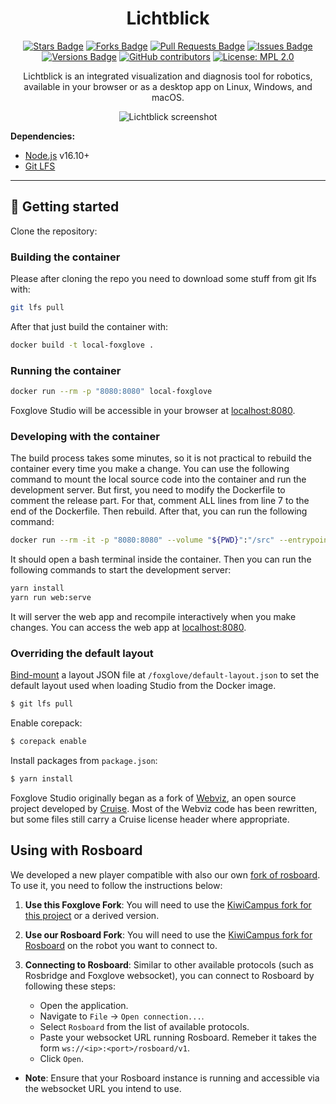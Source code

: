 <h1 align="center">Lichtblick</h1>

<div align="center">
  <a href="https://github.com/lichtblick-suite/lichtblick/stargazers"><img src="https://img.shields.io/github/stars/lichtblick-suite/lichtblick" alt="Stars Badge"/></a>
  <a href="https://github.com/lichtblick-suite/lichtblick/network/members"><img src="https://img.shields.io/github/forks/lichtblick-suite/lichtblick" alt="Forks Badge"/></a>
  <a href="https://github.com/lichtblick-suite/lichtblick/pulls"><img src="https://img.shields.io/github/issues-pr/lichtblick-suite/lichtblick" alt="Pull Requests Badge"/></a>
  <a href="https://github.com/lichtblick-suite/lichtblick/issues"><img src="https://img.shields.io/github/issues/lichtblick-suite/lichtblick" alt="Issues Badge"/></a>
  <a href="https://github.com/lichtblick-suite/lichtblick/issues"><img src="https://img.shields.io/github/package-json/v/lichtblick-suite/lichtblick" alt="Versions Badge"/></a>
  <a href="https://github.com/lichtblick-suite/lichtblick/graphs/contributors"><img alt="GitHub contributors" src="https://img.shields.io/github/contributors/lichtblick-suite/lichtblick?color=2b9348"></a>
  <a href="https://opensource.org/licenses/MPL-2.0"><img src="https://img.shields.io/badge/License-MPL_2.0-brightgreen.svg" alt="License: MPL 2.0"></a>

  <br />
<p  align="center">
Lichtblick is an integrated visualization and diagnosis tool for robotics, available in your browser or as a desktop app on Linux, Windows, and macOS.
</p>
  <p align="center">
    <img alt="Lichtblick screenshot" src="resources/screenshot.png">
  </p>
</div>

**Dependencies:**

- [Node.js](https://nodejs.org/en/) v16.10+
- [Git LFS](https://git-lfs.github.com/)

<hr/>

## :rocket: Getting started

Clone the repository:

### Building the container

Please after cloning the repo you need to download some stuff from git lfs with:

```sh
git lfs pull
```

After that just build the container with:

```sh
docker build -t local-foxglove .

```

### Running the container

```sh
docker run --rm -p "8080:8080" local-foxglove
```

Foxglove Studio will be accessible in your browser at [localhost:8080](http://localhost:8080/).

### Developing with the container

The build process takes some minutes, so it is not practical to rebuild the container every time you make a change. You can use the following command to mount the local source code into the container and run the development server. But first, you need to modify the Dockerfile to comment the release part. For that, comment ALL lines from line 7 to the end of the Dockerfile. Then rebuild. After that, you can run the following command:

```sh
docker run --rm -it -p "8080:8080" --volume "${PWD}":"/src" --entrypoint bash local-foxglove
```

It should open a bash terminal inside the container. Then you can run the following commands to start the development server:

```sh
yarn install
yarn run web:serve
```

It will server the web app and recompile interactively when you make changes. You can access the web app at [localhost:8080](http://localhost:8080/).

### Overriding the default layout

[Bind-mount](https://docs.docker.com/storage/bind-mounts/) a layout JSON file at `/foxglove/default-layout.json` to set the default layout used when loading Studio from the Docker image.

```sh
$ git lfs pull
```

Enable corepack:

```sh
$ corepack enable
```

Install packages from `package.json`:

```sh
$ yarn install
```

Foxglove Studio originally began as a fork of [Webviz](https://github.com/cruise-automation/webviz), an open source project developed by [Cruise](https://getcruise.com/). Most of the Webviz code has been rewritten, but some files still carry a Cruise license header where appropriate.

## Using with Rosboard

We developed a new player compatible with also our own [fork of rosboard](https://github.com/kiwicampus/rosboard). To use it, you need to follow the instructions below:

1. **Use this Foxglove Fork**:
   You will need to use the [KiwiCampus fork for this project](https://github.com/kiwicampus/studio) or a derived version.

1. **Use our Rosboard Fork**:
   You will need to use the [KiwiCampus fork for Rosboard](https://github.com/kiwicampus/rosboard) on the robot you want to connect to.

1. **Connecting to Rosboard**:
   Similar to other available protocols (such as Rosbridge and Foxglove websocket), you can connect to Rosboard by following these steps:

   - Open the application.
   - Navigate to `File` -> `Open connection...`.
   - Select `Rosboard` from the list of available protocols.
   - Paste your websocket URL running Rosboard. Remeber it takes the form `ws://<ip>:<port>/rosboard/v1`.
   - Click `Open`.

- **Note**: Ensure that your Rosboard instance is running and accessible via the websocket URL you intend to use.
